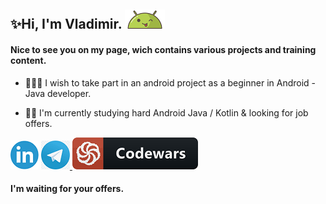 ## ✨Hi, I'm Vladimir. ![AndroidBro](res/1608236.png)

#### Nice to see you on my page, wich contains various projects and training content.

- 👨🏼‍💻 I wish to take part in an android project as a beginner in Android - Java developer.


- 👨‍🎓 I'm currently studying hard Android Java / Kotlin & looking for job offers.

[ ![](res/linkedin.png)][1] [ ![](res/telegram.png) ][2] [ ![codewars](res/codewars.png) ][3]

#### I'm waiting for your offers.

[1]:https://www.linkedin.com/in/vladimir-larichev-5a8ba2217/
[2]:https://t.me/freeky92
[3]:https://www.codewars.com/users/freeky92
